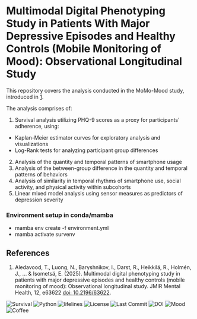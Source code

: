 # Multimodal Digital Phenotyping Study in Patients With Major Depressive Episodes and Healthy Controls (Mobile Monitoring of Mood): Observational Longitudinal Study

This repository covers the analysis conducted in the MoMo-Mood study, introduced in [1](https://doi.org/10.2196/63622).

The analysis comprises of:
1. Survival analysis utilizing PHQ-9 scores as a proxy for participants' adherence, using:
  - Kaplan-Meier estimator curves for exploratory analysis and visualizations
  - Log-Rank tests for analyzing participant group differences
2. Analysis of the quantity and temporal patterns of smartphone usage
3. Analysis of the between-group difference in the quantity and temporal patterns of behaviors
4. Analysis of similarity in temporal rhythms of smartphone use, social activity, and physical activity within subcohorts
5. Linear mixed model analysis using sensor measures as predictors of depression severity

### Environment setup in conda/mamba
- mamba env create -f environment.yml
- mamba activate survenv

## References
1. Aledavood, T., Luong, N., Baryshnikov, I., Darst, R., Heikkilä, R., Holmén, J., ... & Isometsä, E. (2025). Multimodal digital phenotyping study in patients with major depressive episodes and healthy controls (mobile monitoring of mood): Observational longitudinal study. JMIR Mental Health, 12, e63622 [doi: 10.2196/63622](https://doi.org/10.2196/63622).

![Survival](https://img.shields.io/badge/analysis-survival%20curves-blueviolet)
![Python](https://img.shields.io/badge/python-3.11-blue)
![lifelines](https://img.shields.io/badge/lifelines-0.30-orange)
![License](https://img.shields.io/github/license/digitraceslab/MoMoMood_survival_analysis)
![Last Commit](https://img.shields.io/github/last-commit/digitraceslab/MoMoMood_survival_analysis)
![DOI](https://img.shields.io/badge/DOI-10.2196%2F63622-blue)
![Mood](https://img.shields.io/badge/mood-happy-green)
![Coffee](https://img.shields.io/badge/coffee-strong-brown)
